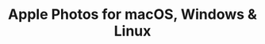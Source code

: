 ---
name: Apple Photos
url: 'https://www.icloud.com/#photos'
category: Productivity
title: 'Apple Photos for macOS, Windows & Linux'
key: apple-photos

---